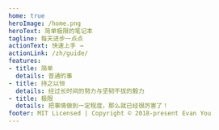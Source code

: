 ```yaml
---
home: true
heroImage: /home.png
heroText: 简单极限的笔记本
tagline: 每天进步一点点
actionText: 快速上手 →
actionLink: /zh/guide/
features:
- title: 简单
  details: 普通的事
- title: 持之以恒
  details: 经过长时间的努力与坚韧不拔的毅力
- title: 极限
  details: 把事情做到一定程度，那么就已经很厉害了！
footer: MIT Licensed | Copyright © 2018-present Evan You
---
```



